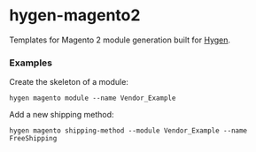 # hygen-magento2

Templates for Magento 2 module generation built for [Hygen](https://www.hygen.io/).

### Examples

Create the skeleton of a module:

    hygen magento module --name Vendor_Example

Add a new shipping method:

    hygen magento shipping-method --module Vendor_Example --name FreeShipping
